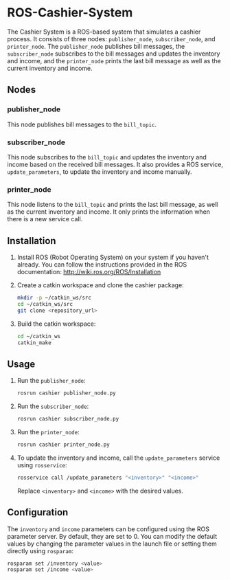# ROS-Cashier-System

The Cashier System is a ROS-based system that simulates a cashier process. It consists of three nodes: `publisher_node`, `subscriber_node`, and `printer_node`. The `publisher_node` publishes bill messages, the `subscriber_node` subscribes to the bill messages and updates the inventory and income, and the `printer_node` prints the last bill message as well as the current inventory and income.

## Nodes

### publisher_node

This node publishes bill messages to the `bill_topic`.

### subscriber_node

This node subscribes to the `bill_topic` and updates the inventory and income based on the received bill messages. It also provides a ROS service, `update_parameters`, to update the inventory and income manually.

### printer_node

This node listens to the `bill_topic` and prints the last bill message, as well as the current inventory and income. It only prints the information when there is a new service call.

## Installation

1. Install ROS (Robot Operating System) on your system if you haven't already. You can follow the instructions provided in the ROS documentation: http://wiki.ros.org/ROS/Installation

2. Create a catkin workspace and clone the cashier package:

    ```bash
    mkdir -p ~/catkin_ws/src
    cd ~/catkin_ws/src
    git clone <repository_url>
    ```

3. Build the catkin workspace:

    ```bash
    cd ~/catkin_ws
    catkin_make
    ```

## Usage

1. Run the `publisher_node`:

    ```bash
    rosrun cashier publisher_node.py
    ```

2. Run the `subscriber_node`:

    ```bash
    rosrun cashier subscriber_node.py
    ```

3. Run the `printer_node`:

    ```bash
    rosrun cashier printer_node.py
    ```

4. To update the inventory and income, call the `update_parameters` service using `rosservice`:

    ```bash
    rosservice call /update_parameters "<inventory>" "<income>"
    ```

   Replace `<inventory>` and `<income>` with the desired values.

## Configuration

The `inventory` and `income` parameters can be configured using the ROS parameter server. By default, they are set to 0. You can modify the default values by changing the parameter values in the launch file or setting them directly using `rosparam`:

```bash
rosparam set /inventory <value>
rosparam set /income <value>
